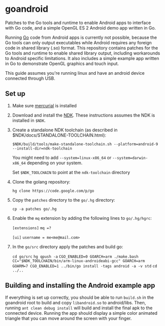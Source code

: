 goandroid
=========

Patches to the Go tools and runtime to enable Android apps to interface with Go code, and a simple OpenGL ES 2 Android demo app written in Go.

Running [Go](http://golang.org) code from Android apps is currently not possible, because the Go tools can only output executables while Android requires any foreign code in shared library (.so) format. This repository contains patches for the Go tools and runtime to enable shared library output, including workarounds to Android specific limitations. It also includes a simple example app written in Go to demonstrate OpenGL graphics and touch input.

This guide assumes you're running linux and have an android device connected through USB.

Set up
------

1. Make sure [mercurial](http://mercurial.selenic.com/) is installed
2. Download and install the [NDK](http://developer.android.com/tools/sdk/ndk/index.html). These instructions assumes the NDK is installed in `$NDK`.
3. Create a standalone NDK toolchain (as described in $NDK/docs/STANDALONE-TOOLCHAIN.html):

	`$NDK/build/tools/make-standalone-toolchain.sh --platform=android-9 --install-dir=ndk-toolchain`

	You might need to add `--system=linux-x86_64` or `--system=darwin-x86_64` depending on your system.

	Set `$NDK_TOOLCHAIN` to point at the `ndk-toolchain` directory

3. Clone the golang repository:

	`hg clone https://code.google.com/p/go`

4. Copy the `patches` directory  to the `go/.hg` directory:

	`cp -a patches go/.hg`

5. Enable the `mq` extension by adding the following lines to `go/.hg/hgrc`:

	`[extensions]`
	`mq =?`

	`[ui]`
	`username = me<me@mail.com>`

6. In the `go/src` directory apply the patches and build go:

	`cd go/src`
	`hg qpush -a`
	`CGO_ENABLED=0 GOARCH=arm ./make.bash`
	`CC="$NDK_TOOLCHAIN/bin/arm-linux-androideabi-gcc" GOARCH=arm GOARM=7 CGO_ENABLED=1 ../bin/go install -tags android -a -v std`
	`cd ../..`

Building and installing the Android example app
------------

If everything is set up correctly, you should be able to run `build.sh` in the goandroid root to build and copy `libandroid.so` to android/libs. Then, running `ant clean debug install` will build and install the final apk to the connected device. Running the app should display a simple color animated triangle that you can move around the screen with your finger.
